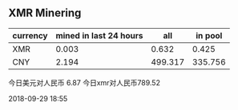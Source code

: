 ## XMR Minering

|currency|mined in last 24 hours|all|in pool|
|---|---|---|---|
|XMR|0.003|0.632|0.425|
|CNY|2.194|499.317|335.756|

今日美元对人民币 6.87	今日xmr对人民币789.52


2018-09-29 18:55